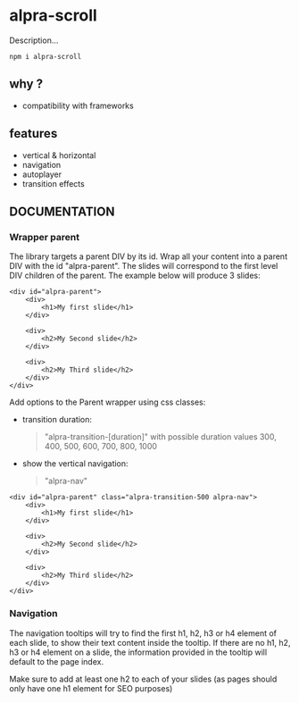 # alpra-scroll

Description...

```
npm i alpra-scroll
```

## why ?

- compatibility with frameworks

## features

- vertical & horizontal
- navigation
- autoplayer
- transition effects

## DOCUMENTATION
### Wrapper parent

The library targets a parent DIV by its id.
Wrap all your content into a parent DIV with the id "alpra-parent".
The slides will correspond to the first level DIV children of the parent.
The example below will produce 3 slides:

```
<div id="alpra-parent">
    <div>
        <h1>My first slide</h1>
    </div>

    <div>
        <h2>My Second slide</h2>
    </div>

    <div>
        <h2>My Third slide</h2>
    </div>
</div>
```

Add options to the Parent wrapper using css classes:
- transition duration:
    > "alpra-transition-[duration]" with possible duration values 300, 400, 500, 600, 700, 800, 1000

- show the vertical navigation:
    > "alpra-nav"


```
<div id="alpra-parent" class="alpra-transition-500 alpra-nav">
    <div>
        <h1>My first slide</h1>
    </div>

    <div>
        <h2>My Second slide</h2>
    </div>
    
    <div>
        <h2>My Third slide</h2>
    </div>
</div>
```

### Navigation

The navigation tooltips will try to find the first h1, h2, h3 or h4 element of each slide, to show their text content inside the tooltip. If there are no h1, h2, h3 or h4 element on a slide, the information provided in the tooltip will default to the page index.

Make sure to add at least one h2 to each of your slides (as pages should only have one h1 element for SEO purposes)